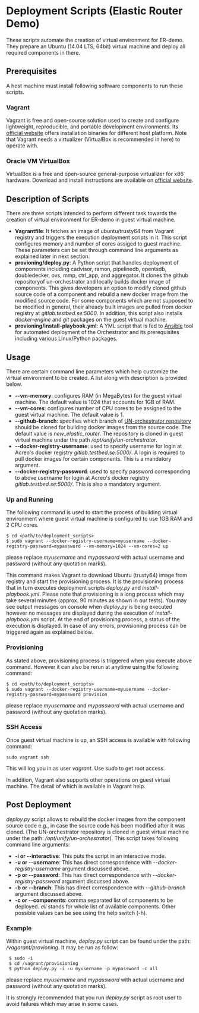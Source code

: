 # Deployment Scripts (Elastic Router Demo)
These scripts automate the creation of virtual environment for ER-demo. They prepare an Ubuntu (14.04 LTS, 64bit) virtual machine and deploy all required components in there.

## Prerequisites
A host machine must install following software components to run these scripts.

### Vagrant
Vagrant is free and open-source solution used to create and configure lightweight, reproducible, and portable development environments. Its [official website](https://www.vagrantup.com/downloads.html) offers installation binaries for different host platform. Note that Vagrant needs a virtualizer (VirtualBox is recommended in here) to operate with.  

### Oracle VM VirtualBox
VirtualBox is a free and open-source general-purpose virtualizer for x86 hardware. Download and install instructions are available on [official website](https://www.virtualbox.org/wiki/Downloads).  

## Description of Scripts
There are three scripts intended to perform different task towards the creation of virtual environment for ER-demo in guest virtual machine.

* **Vagrantfile**: It fetches an image of ubuntu/trusty64 from Vagrant registry and triggers the execution deployment scripts in it. This script configures memory and number of cores assiged to guest machine. These parameters can be set through command line arguments as explained later in next section. 
* **provioning/deploy.py**: A Python script that handles deployment of components including cadvisor, ramon, pipelinedb, opentsdb, doubledecker, ovs, mmp, ctrl_app, and aggregator. It clones the github repositoryof un-orchestrator and locally builds docker image of components. This gives developers an option to modify cloned github source code of a component and rebuild a new docker image from the modified source code. For some components which are not supposed to be modified in general, their already built images are pulled from docker registry at *gitlab.testbed.se:5000*. In addition, this script also installs *docker-engine* and *git* packages on the guest virtual machine.       
* **provioning/install-playbook.yml**: A YML script that is fed to [Ansible](https://www.ansible.com/) tool for automated deployment of the Orchestrator and its prerequisites including various Linux/Python packages.  

## Usage
There are certain command line parameters which help customize the virtual environment to be created. A list along with description is provided below.

* **--vm-memory**: configures RAM (in MegaBytes) for the guest virtual machine. The default value is 1024 that accounts for 1GB of RAM.
* **--vm-cores**: configures number of CPU cores to be assigned to the guest virtual machine. The default value is 1.
* **--github-branch**: specifies which branch of [UN-orchestrator repository](https://github.com/netgroup-polito/un-orchestrator.git) should be cloned for building docker images from the source code. The default value is *new_elastic_router*. The repository is cloned in guest virtual machine under the path */opt/unify/un-orchestrator*. 
* **--docker-registry-username**: used to specify username for login at Acreo's docker registry *gitlab.testbed.se:5000/*. A login is required to pull docker images for certain components. This is a mandatory argument. 
* **--docker-registry-password**: used to specify password corresponding to above username for login at Acreo's docker registry *gitlab.testbed.se:5000/*. This is also a mandatory argument.

### Up and Running
The following command is used to start the process of building virtual environment where guest virtual machine is configured to use 1GB RAM and 2 CPU cores.

    $ cd <path/to/deployment_scripts> 
    $ sudo vagrant --docker-registry-username=myusername --docker-registry-password=mypassword --vm-memory=1024 --vm-cores=2 up
please replace *myusername* and *mypassword* with actual username and password (without any quotation marks).

This command makes Vagrant to download Ubuntu (trusty64) image from registry and start the provisioning process. It is the provisioning process that in turn executes deployment scripts *deploy.py* and *install-playbook.yml*. Please note that provisioning is a long process which may take several minutes (approx. 90 minutes as shown in our tests). You may see output messages on console when *deploy.py* is being executed however no messages are displayed during the execution of *install-playbook.yml* script. At the end of provisioning process, a status of the execution is displayed. In case of any errors, provisioning process can be triggered again as explained below.  

### Provisioning
As stated above, provisioning process is triggered when you execute above command. However it can also be rerun at anytime using the following command:

    $ cd <path/to/deployment_scripts>
    $ sudo vagrant --docker-registry-username=myusername --docker-registry-password=mypassword provision
please replace *myusername* and *mypassword* with actual username and password (without any quotation marks).

### SSH Access
Once guest virtual machine is up, an SSH access is available with following command:
 
    sudo vagrant ssh
This will log you in as user *vagrant*. Use *sudo* to get root access.

In addition, Vagrant also supports other operations on guest virtual machine. The detail of which is available in Vagrant help.

## Post Deployment
*deploy.py* script allows to rebuild the docker images from the component source code e.g., in case the source code has been modified after it was cloned. (The UN-orchestrator repository is cloned in guest virtual machine under the path: */opt/unify/un-orchestrator*). This script takes following command line arguments:  

* **-i or --interactive**: This puts the script in an interactive mode.
* **-u or --username**: This has direct correspondence with *--docker-registry-username* argument discussed above.
* **-p or --password**: This has direct correspondence with *--docker-registry-password* argument discussed above.
* **-b or --branch**: This has direct correspondence with *--github-branch* argument discussed above.
* **-c or --components**: comma separated list of components to be deployed. *all* stands for whole list of available components. Other possible values can be see using the help switch (-h).

### Example
Within guest virtual machine, *deploy.py* script can be found under the path: */vagarant/provioning*. It may be run as follow:
  
     $ sudo -i
     $ cd /vagrant/provisioning
     $ python deploy.py -i -u myusername -p mypassword -c all
please replace *myusername* and *mypassword* with actual username and password (without any quotation marks).

It is strongly recommended that you run *deploy.py* script as root user to avoid failures which may arise in some cases.
